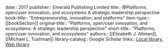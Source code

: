date:: 2017
publisher:: Emerald Publishing Limited
title:: @Platforms, open/user innovation, and ecosystems A strategic leadership perspective
book-title:: "Entrepreneurship, innovation, and platforms"
item-type:: [[bookSection]]
original-title:: "Platforms, open/user innovation, and ecosystems: A strategic leadership perspective"
short-title:: "Platforms, open/user innovation, and ecosystems"
authors:: [[Elizabeth J. Altman]], [[Michael L. Tushman]]
library-catalog:: Google Scholar
links:: [Local library](zotero://select/library/items/D86KIVUB), [Web library](https://www.zotero.org/users/6520516/items/D86KIVUB)
